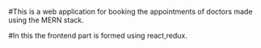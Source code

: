 #This is a web application for booking the appointments of doctors made using the MERN stack.

#In this the frontend part is formed using react,redux.

